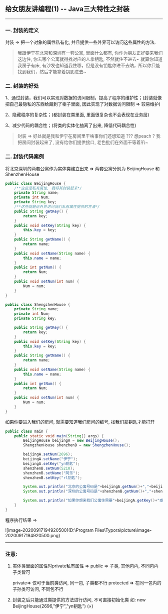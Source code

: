 ## 给女朋友讲编程(1) -- Java三大特性之封装

-----------------

### 一. 封装的定义

封装 => 把一个对象的属性私有化, 并且提供一些外界可以访问这些属性的方法.

> 我跟伊宁在北京和深圳有一套公寓, 里面什么都有, 你作为朋友正好要来我们这边住, 你去哪个公寓就得找对应的人拿钥匙, 不然就住不进去~ 就算你知道我房子有床, 有沙发也知道我住哪，但是没有钥匙你进不去呐，所以你只能找到我们，然后才能拿着钥匙进去~

### 二. 封装的好处

1、通过封装，我们可以实现对数据的访问限制，提高了程序的维护性；(封装就像把自己最隐私的东西给藏到了柜子里面, 因此实现了对数据访问限制 => 较易维护)

2、隐藏程序的复杂性；(都封装在类里面, 里面很复杂也不会表现在业务层)

3、减少代码的耦合性；(将类的实体化抽离了出来, 降低代码耦合性)

> 封装 => 好处就是我和伊宁在房间里干啥事你们还想知道 ??? 想peach ? 我把房间封装起来了, 没有给你们提供接口, 老色批们在外面干等着叭~

### 二. 封装代码案例

将北京深圳的两套公寓作为实体类建立出来 => 两套公寓分别为 BeijingHouse 和 ShenzhenHouse

```java
public class BeijingHouse {
    /**这些是私有属性, 我将其封装起来*/
    private String name;
    private int Num;
    private String key;
    /**这些就是给外界访问我们私有属性提供的方法*/
    public String getKey() {
        return key;
    }
    public void setKey(String key) {
        this.key = key;
    }
    public String getName() {
        return name;
    }
    public void setName(String name) {
        this.name = name;
    }
    public int getNum() {
        return Num;
    }
    public void setNum(int num) {
        Num = num;
    }
}
```

```java
public class ShengzhenHouse {
    private String name;
    private int Num;
    private String key;

    public String getKey() {
        return key;
    }
    public void setKey(String key) {
        this.key = key;
    }
    public String getName() {
        return name;
    }
    public void setName(String name) {
        this.name = name;
    }
    public int getNum() {
        return Num;
    }
    public void setNum(int num) {
        Num = num;
    }
}
```

如果你要进入我们的房间, 就需要知道我们房间的编号, 找我们拿钥匙才能打开

```Java
public class main {
    public static void main(String[] args) {
        BeijingHouse beijingA = new BeijingHouse();
        ShengzhenHouse shenzhenB = new ShengzhenHouse();

        beijingA.setNum(2696);
        beijingA.setName("伊宁");
        beijingA.setKey("yn钥匙");
        shenzhenB.setNum(5210);
        shenzhenB.setName("阿乐");
        shenzhenB.setKey("rl钥匙");

        System.out.println("北京的公寓号码是"+beijingA.getNum()+","+beijingA.getName());
        System.out.println("深圳的公寓号码是"+shenzhenB.getNum()+","+shenzhenB.getName());

        System.out.println("如果你想来我们公寓住需要"+beijingA.getKey()+"或者"+shenzhenB.getKey());
    }
}
```

程序执行结果 =>

![image-20200917194920500](D:\Program Files\Typora\picture\image-20200917194920500.png)

---------------------------

### 注意:

1. 实体类里面的属性时private私有属性 =>
   public => 子类, 其他包内, 不同包内子类皆可

   private=> 仅可于当前类访问, 同一包, 子类都不行
   protected => 在同一包内的子孙类可访问, 不同包不行

2. 封装之后只能通过类提供的方法进行访问, 不可直接初始化类
   如: new BeijingHouse(2696,"伊宁","yn钥匙") (×)

